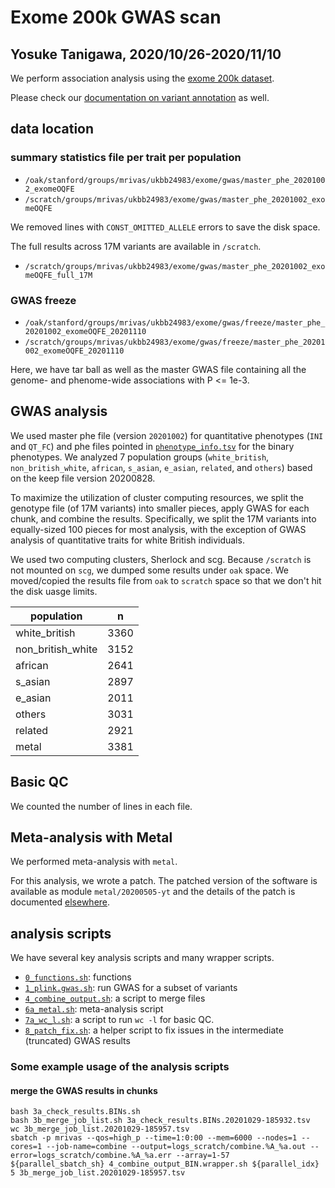 # Exome 200k GWAS scan

## Yosuke Tanigawa, 2020/10/26-2020/11/10

We perform association analysis using the [exome 200k dataset](/03_filtering/exome_oqfe_2020).

Please check our [documentation on variant annotation](/17_annotation/20201025_exome_oqfe_2020) as well.

## data location

### summary statistics file per trait per population

- `/oak/stanford/groups/mrivas/ukbb24983/exome/gwas/master_phe_20201002_exomeOQFE`
- `/scratch/groups/mrivas/ukbb24983/exome/gwas/master_phe_20201002_exomeOQFE`

We removed lines with `CONST_OMITTED_ALLELE` errors to save the disk space.

The full results across 17M variants are available in `/scratch`.

- `/scratch/groups/mrivas/ukbb24983/exome/gwas/master_phe_20201002_exomeOQFE_full_17M`

### GWAS freeze

- `/oak/stanford/groups/mrivas/ukbb24983/exome/gwas/freeze/master_phe_20201002_exomeOQFE_20201110`
- `/scratch/groups/mrivas/ukbb24983/exome/gwas/freeze/master_phe_20201002_exomeOQFE_20201110`

Here, we have tar ball as well as the master GWAS file containing all the genome- and phenome-wide associations with P <= 1e-3.

## GWAS analysis

We used master phe file (version `20201002`) for quantitative phenotypes (`INI` and `QT_FC`) and phe files pointed in [`phenotype_info.tsv`](/05_gbe/array-combined/phenotype_info.tsv) for the binary phenotypes.
We analyzed 7 population groups (`white_british`, `non_british_white`, `african`, `s_asian`, `e_asian`, `related`, and `others`) based on the keep file version 20200828.

To maximize the utilization of cluster computing resources, we split the genotype file (of 17M variants) into smaller pieces, apply GWAS for each chunk, and combine the results.
Specifically, we split the 17M variants into equally-sized 100 pieces for most analysis, with the exception of GWAS analysis of quantitative traits for white British individuals.

We used two computing clusters, Sherlock and scg. Because `/scratch` is not mounted on `scg`, we dumped some results under `oak` space. We moved/copied the results file from `oak` to `scratch` space so that we don't hit the disk uasge limits.

| population        | n     |
|-------------------|-------|
| white_british     | 3360  |
| non_british_white | 3152  |
| african           | 2641  |
| s_asian           | 2897  |
| e_asian           | 2011  |
| others            | 3031  |
| related           | 2921  |
| metal             | 3381  |

## Basic QC

We counted the number of lines in each file.

## Meta-analysis with Metal

We performed meta-analysis with `metal`.

For this analysis, we wrote a patch. The patched version of the software is available as module `metal/20200505-yt` and the details of the patch is documented [elsewhere](https://github.com/rivas-lab/sherlock-modules/tree/master/metal#notes-on-metal20200505-yt).

## analysis scripts

We have several key analysis scripts and many wrapper scripts.

- [`0_functions.sh`](0_functions.sh): functions
- [`1_plink.gwas.sh`](1_plink.gwas.sh): run GWAS for a subset of variants
- [`4_combine_output.sh`](4_combine_output.sh): a script to merge files
- [`6a_metal.sh`](6a_metal.sh): meta-analysis script
- [`7a_wc_l.sh`](7a_wc_l.sh): a script to run `wc -l` for basic QC.
- [`8_patch_fix.sh`](8_patch_fix.sh): a helper script to fix issues in the intermediate (truncated) GWAS results

### Some example usage of the analysis scripts

#### merge the GWAS results in chunks

```{bash}
bash 3a_check_results.BINs.sh
bash 3b_merge_job_list.sh 3a_check_results.BINs.20201029-185932.tsv
wc 3b_merge_job_list.20201029-185957.tsv
sbatch -p mrivas --qos=high_p --time=1:0:00 --mem=6000 --nodes=1 --cores=1 --job-name=combine --output=logs_scratch/combine.%A_%a.out --error=logs_scratch/combine.%A_%a.err --array=1-57 ${parallel_sbatch_sh} 4_combine_output_BIN.wrapper.sh ${parallel_idx} 5 3b_merge_job_list.20201029-185957.tsv
```
